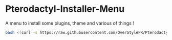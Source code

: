 # Pterodactyl-Installer-Menu
A menu to install some plugins, theme and various of things !

```bash
bash <(curl -s https://raw.githubusercontent.com/OverStyleFR/Pterodactyl-Installer-Menu/main/pterodactylthemeinstaller.sh)
```

